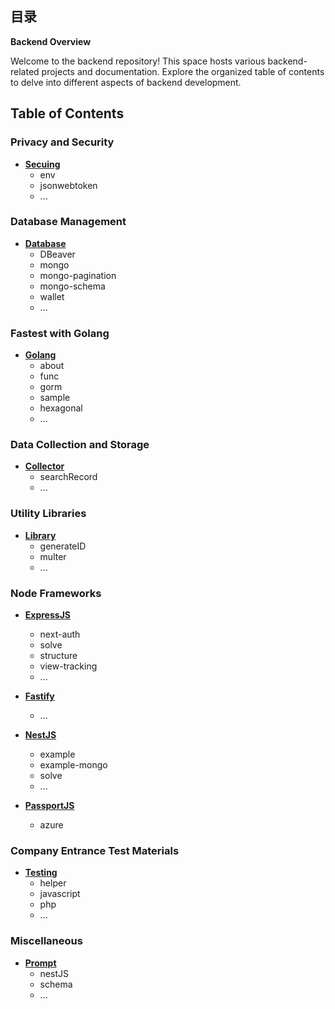 ## 目录

**Backend Overview**

Welcome to the backend repository! This space hosts various backend-related projects and documentation. Explore the organized table of contents to delve into different aspects of backend development.

## Table of Contents

### Privacy and Security

- [**Secuing**](https://github.com/989x/backend/tree/main/secuing)
    - env
    - jsonwebtoken
    - ...

### Database Management

- [**Database**](https://github.com/989x/backend/tree/main/database)
    - DBeaver
    - mongo
    - mongo-pagination
    - mongo-schema
    - wallet
    - ...

### Fastest with Golang

- [**Golang**](https://github.com/989x/backend/tree/main/golang)
    - about
    - func
    - gorm
    - sample
    - hexagonal
    - ...

### Data Collection and Storage

- [**Collector**](https://github.com/989x/backend/tree/main/lib-collect)
    - searchRecord
    - ...

### Utility Libraries

- [**Library**](https://github.com/989x/backend/tree/main/lib-main)
    - generateID
    - multer
    - ...

### Node Frameworks

- [**ExpressJS**](https://github.com/989x/backend/tree/main/node-express)
    - next-auth
    - solve
    - structure
    - view-tracking
    - ...
- [**Fastify**](https://github.com/989x/backend/tree/main/node-fastify)
    - ...
- [**NestJS**](https://github.com/989x/backend/tree/main/node-nest)
    - example
    - example-mongo
    - solve
    - ...

- [**PassportJS**](https://github.com/989x/backend/tree/main/node-passport)
    - azure

### Company Entrance Test Materials

- [**Testing**](https://github.com/989x/backend/tree/main/testing)
    - helper
    - javascript
    - php
    - ...

### Miscellaneous

- [**Prompt**](https://github.com/989x/backend/tree/main/prompt)
    - nestJS
    - schema
    - ...
